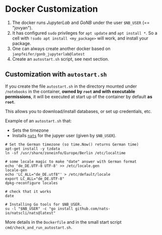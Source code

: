 # Docker Customization

1. The docker runs _JupyterLab_ and _GoNB_ under the user `$NB_USER` (== "jovyan").
2. It has configured `sudo` privileges for `apt update` and `apt install *`. So a cell with 
   `!sudo apt install <my_package>` will work, and install your package.
3. One can always create another docker based on `janpfeifer/gonb_jupyterlab@latest`
4. Create an `autostart.sh` script, see next section.

## Customization with `autostart.sh`

If you create the file `autostart.sh` in the directory mounted under `/notebooks` in the container,
**owned by `root` and with executable permissions**, it will be executed at start up of the container by default
**as `root`**.

This allows you to download/install databases, or set up credentials, etc.

Example of an `autostart.sh` that:

- Sets the timezone
- Installs [`nats`](github.com/nats-io/natscli/) for the jupyer user (given by `$NB_USER`).

```
# Set the German timezone (so time.Now() returns German time)
apt-get install -y tzdata
ln -sf /usr/share/zoneinfo/Europe/Berlin /etc/localtime

# some locale magic to make "date" answer with German format
echo 'de_DE.UTF-8 UTF-8' >> /etc/locale.gen
locale-gen
echo 'LC_ALL="de_DE.utf8"' > /etc/default/locale
export LC_ALL="de_DE.UTF-8"
dpkg-reconfigure locales

# check that it works
date

# Installing Go tools for $NB_USER.
su -l "$NB_USER" -c "go install github.com/nats-io/natscli/nats@latest"
```

More details in the `Dockerfile` and in the small start script `cmd/check_and_run_autostart.sh`.
